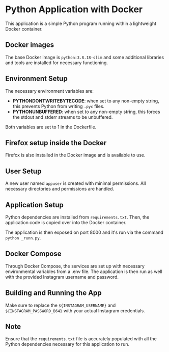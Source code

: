 # Python Application with Docker

This application is a simple Python program running within a lightweight Docker container.

## Docker images

The base Docker image is `python:3.8.18-slim` and some additional libraries and tools are installed for necessary functioning.

## Environment Setup

The necessary environment variables are:

- **PYTHONDONTWRITEBYTECODE**: when set to any non-empty string, this prevents Python from writing `.pyc` files.
- **PYTHONUNBUFFERED**: when set to any non-empty string, this forces the stdout and stderr streams to be unbuffered.
  
Both variables are set to 1 in the Dockerfile.

## Firefox setup inside the Docker

Firefox is also installed in the Docker image and is available to use.

## User Setup

A new user named `appuser` is created with minimal permissions. All necessary directories and permissions are handled.

## Application Setup

Python dependencies are installed from `requirements.txt`. Then, the application code is copied over into the Docker container.

The application is then exposed on port 8000 and it's run via the command `python _runn.py`.

## Docker Compose

Through Docker Compose, the services are set up with necessary environmental variables from a .env file. The application is then run as well with the provided Instagram username and password.

## Building and Running the App
Make sure to replace the `${INSTAGRAM_USERNAME}` and `${INSTAGRAM_PASSWORD_B64}` with your actual Instagram credentials.

## Note
Ensure that the `requirements.txt` file is accurately populated with all the Python dependencies necessary for this application to run.